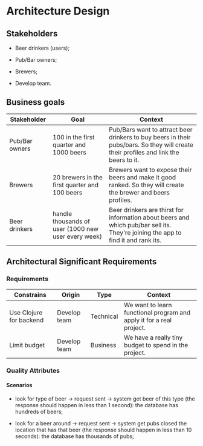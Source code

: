 # Architecture Design

## Stakeholders

- Beer drinkers (users);

- Pub/Bar owners;

- Brewers;

- Develop team.

## Business goals

| Stakeholder | Goal | Context |
| ----------- | ----- | ------ |
| Pub/Bar owners | 100 in the first quarter and 1000 beers | Pub/Bars want to attract beer drinkers to buy beers in their pubs/bars. So they will create their profiles and link the beers to it. |
| Brewers | 20 brewers in the first quarter and 100 beers | Brewers want to expose their beers and make it good ranked. So they will create the brewer and beers profiles. |
| Beer drinkers | handle thousands of user (1000 new user every week) | Beer drinkers are thirst for information about beers and which pub/bar sell its. They're joining the app to find it and rank its. |

## Architectural Significant Requirements

### Requirements

| Constrains | Origin | Type | Context |
| ---------- | ------ | ---- | ------- |
| Use Clojure for backend | Develop team | Technical | We want to learn functional program and apply it for a real project. |
| Limit budget | Develop team | Business | We have a really tiny budget to spend in the project. |

### Quality Attributes

#### Scenarios

- look for type of beer -> request sent -> system get beer of this type (the response should happen in less than 1 second): the database has hundreds of beers;

- look for a beer around -> request sent -> system get pubs closed the location that has that beer (the response should happen in less than 10 seconds): the database has thousands of pubs;
